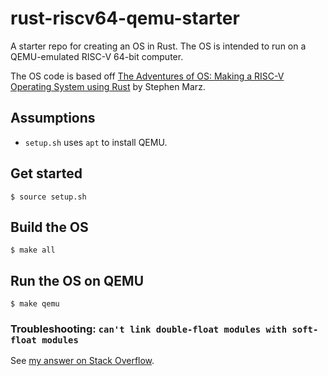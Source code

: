 # rust-riscv64-qemu-starter

A starter repo for creating an OS in Rust. The OS is intended to run on a
QEMU-emulated RISC-V 64-bit computer.

[osblog]: https://osblog.stephenmarz.com/index.html

The OS code is based off [The Adventures of OS: Making a RISC-V Operating
System using Rust][osblog] by Stephen Marz.

## Assumptions

* `setup.sh` uses `apt` to install QEMU.

## Get started

```
$ source setup.sh
```

## Build the OS

```
$ make all
```

## Run the OS on QEMU

```
$ make qemu
```

### Troubleshooting: `can't link double-float modules with soft-float modules`

[my answer on Stack Overflow]: https://stackoverflow.com/a/75652961/1669860

See [my answer on Stack Overflow].

